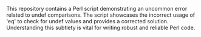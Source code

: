 This repository contains a Perl script demonstrating an uncommon error related to undef comparisons. The script showcases the incorrect usage of 'eq' to check for undef values and provides a corrected solution.  Understanding this subtlety is vital for writing robust and reliable Perl code.